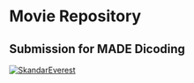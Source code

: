 # Movie Repository
## Submission for MADE Dicoding

[![SkandarEverest](https://circleci.com/gh/SkandarEverest/MovieRepository.svg?style=svg)](https://app.circleci.com/pipelines/github/SkandarEverest/MovieRepository)